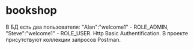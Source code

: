 # bookshop
 
В БД есть два пользователя: "Alan":"welcome1" - ROLE_ADMIN,
                            "Steve":"welcome1" - ROLE_USER.
Http Basic Authentification.
В проекте присутствуют коллекции запросов Postman.
